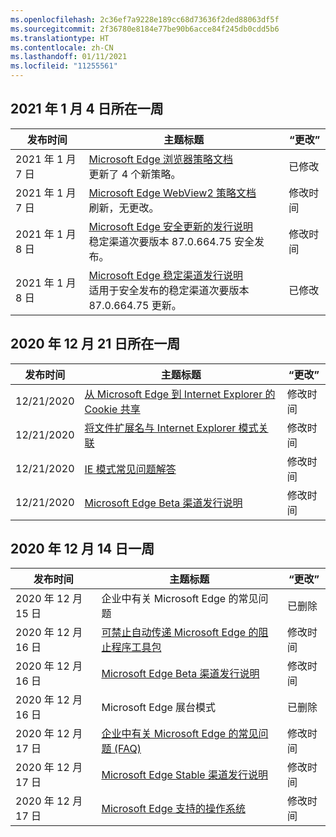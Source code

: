 ```yaml
---
ms.openlocfilehash: 2c36ef7a9228e189cc68d73636f2ded88063df5f
ms.sourcegitcommit: 2f36780e8184e77be90b6acce84f245db0cdd5b6
ms.translationtype: HT
ms.contentlocale: zh-CN
ms.lasthandoff: 01/11/2021
ms.locfileid: "11255561"
---
```

<!-- This file is generated automatically each week. Changes made to this file will be overwritten.-->

## 2021 年 1 月 4 日所在一周


| 发布时间 |主题标题 | “更改” |
|------|------------|--------|
| 2021 年 1 月 7 日 | [Microsoft Edge 浏览器策略文档](/DeployEdge/microsoft-edge-policies)<br>更新了 4 个新策略。 | 已修改 |
| 2021 年 1 月 7 日 | [Microsoft Edge WebView2 策略文档](/DeployEdge/microsoft-edge-webview-policies)<br>刷新，无更改。 | 修改时间 |
| 2021 年 1 月 8 日 | [Microsoft Edge 安全更新的发行说明](/DeployEdge/microsoft-edge-relnotes-security)<br>稳定渠道次要版本 87.0.664.75 安全发布。 | 修改时间 |
| 2021 年 1 月 8 日 | [Microsoft Edge 稳定渠道发行说明](/DeployEdge/microsoft-edge-relnote-stable-channel)<br>适用于安全发布的稳定渠道次要版本 87.0.664.75 更新。 | 已修改 |


## 2020 年 12 月 21 日所在一周


| 发布时间 |主题标题 | “更改” |
|------|------------|--------|
| 12/21/2020 | [从 Microsoft Edge 到 Internet Explorer 的 Cookie 共享](/DeployEdge/edge-ie-mode-add-guidance-cookieshare) | 修改时间 |
| 12/21/2020 | [将文件扩展名与 Internet Explorer 模式关联](/DeployEdge/edge-ie-mode-add-guidance-filetype-associations) | 修改时间 |
| 12/21/2020 | [IE 模式常见问题解答](/DeployEdge/edge-ie-mode-faq) | 修改时间 |
| 12/21/2020 | [Microsoft Edge Beta 渠道发行说明](/DeployEdge/microsoft-edge-relnote-beta-channel) | 修改时间 |


## 2020 年 12 月 14 日一周


| 发布时间 |主题标题 | “更改” |
|------|------------|--------|
| 2020 年 12 月 15 日 | 企业中有关 Microsoft Edge 的常见问题 | 已删除 |
| 2020 年 12 月 16 日 | [可禁止自动传递 Microsoft Edge 的阻止程序工具包](/DeployEdge/microsoft-edge-blocker-toolkit) | 修改时间 |
| 2020 年 12 月 16 日 | [Microsoft Edge Beta 渠道发行说明](/DeployEdge/microsoft-edge-relnote-beta-channel) | 修改时间 |
| 2020 年 12 月 16 日 | Microsoft Edge 展台模式 | 已删除 |
| 2020 年 12 月 17 日 | [企业中有关 Microsoft Edge 的常见问题 (FAQ)](/DeployEdge/faqs-edge-in-the-enterprise) | 修改时间 |
| 2020 年 12 月 17 日 | [Microsoft Edge Stable 渠道发行说明](/DeployEdge/microsoft-edge-relnote-stable-channel) | 修改时间 |
| 2020 年 12 月 17 日 | [Microsoft Edge 支持的操作系统](/DeployEdge/microsoft-edge-supported-operating-systems) | 修改时间 |
